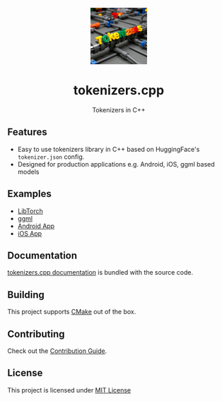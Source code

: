 <p align="center"><img src="docs/logo.jpg" width="128px"></p>

<h1 align="center">tokenizers.cpp</h1>
<p align="center">Tokenizers in C++</p>

## Features
- Easy to use tokenizers library in C++ based on HuggingFace's `tokenizer.json` config.
- Designed for production applications e.g. Android, iOS, ggml based models

## Examples
- [LibTorch](./examples/libtorch-bert/)
- [ggml]()
- [Android App](./android/app/)
- [iOS App](./ios/)

## Documentation
[tokenizers.cpp documentation](docs/README.md) is bundled with the source code.

## Building
This project supports [CMake](https://cmake.org/) out of the box.

## Contributing
Check out the [Contribution Guide](CONTRIBUTING.md).

## License
This project is licensed under [MIT License](LICENSE)
